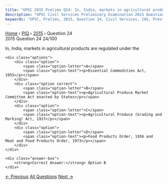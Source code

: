 ```yaml
---
title: "UPSC 2015 Prelims Q24: In, India, markets in agricultural products are regulated un..."
description: "UPSC Civil Services Preliminary Examination 2015 Question 24 with options and answer"
keywords: "UPSC, Prelims, 2015, Question 24, Civil Services, IAS, Previous Year Questions"
---
```


<nav class="breadcrumb">
    <a href="../../">Home</a>
    <span>›</span>
    <a href="../">PIQ</a>
    <span>›</span>
    <a href="./">2015</a>
    <span>›</span>
    <span>Question 24</span>
</nav>

<div class="question-header">
    <div class="question-meta">
        <span class="year-badge">2015</span>
        <span class="question-number">Question 24</span>
        <span class="progress">24/100</span>
    </div>
    <div class="progress-bar">
        <div class="progress-fill" style="width: 24.0%"></div>
    </div>
</div>

<div class="question-content">
    <div class="question-text">
        <p>In, India, markets in agricultural products are regulated under the</p>
    </div>
    
    <div class="options">
        <div class="option">
            <span class="option-letter">A</span>
            <span class="option-text"><p>Essential Commodities Act, 1955</p></span>
        </div>
        <div class="option correct">
            <span class="option-letter">B</span>
            <span class="option-text"><p>Agricultural Produce Market Committee Act enacted by States</p></span>
        </div>
        <div class="option">
            <span class="option-letter">C</span>
            <span class="option-text"><p>Agricultural Produce (Grading and Marking) Act, 1937</p></span>
        </div>
        <div class="option">
            <span class="option-letter">D</span>
            <span class="option-text"><p>Food Products Order, 1956 and Meat and Food Products Order, 1973</p></span>
        </div>
    </div>

    <div class="answer-box">
        <strong>Correct Answer:</strong> Option B
    </div>
</div>

<div class="question-nav">
    <a href="../q023-with-reference-to-the-use-of-nano-technology-in-he/" class="nav-btn prev">← Previous</a>
    <a href="../" class="nav-btn center">All Questions</a>
    <a href="../q025-which-one-of-the-following-is-the-national-aquatic/" class="nav-btn next">Next →</a>
</div>
